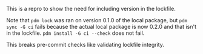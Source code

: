 This is a repro to show the need for including version in the lockfile.

Note that `pdm lock` was ran on version 0.1.0 of the local package,
but `pdm sync -G ci` fails because the actual local package is now
0.2.0 and that isn't in the lockfile. `pdm install -G ci --check` does
not fail.

This breaks pre-commit checks like validating lockfile integrity.
